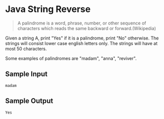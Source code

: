 # Java String Reverse

> A palindrome is a word, phrase, number, or other sequence of characters which reads the same backward or forward.(Wikipedia)

Given a string A, print "Yes" if it is a palindrome, print "No" otherwise. The strings will consist lower case english letters only. The strings will have at most 50 characters.

Some examples of palindromes are "madam", "anna", "reviver".

## Sample Input
```
madam
```
## Sample Output
```
Yes
```
